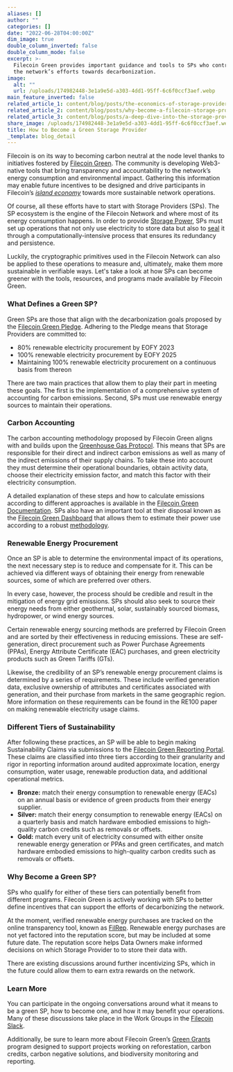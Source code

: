 ```yaml
---
aliases: []
author: ""
categories: []
date: "2022-06-28T04:00:00Z"
dim_image: true
double_column_inverted: false
double_column_mode: false
excerpt: >-
  Filecoin Green provides important guidance and tools to SPs who contribute to
  the network’s efforts towards decarbonization.
image:
  alt: ""
  url: /uploads/174982448-3e1a9e5d-a303-4dd1-95ff-6c6f0ccf3aef.webp
main_feature_inverted: false
related_article_1: content/blog/posts/the-economics-of-storage-providers.en.md
related_article_2: content/blog/posts/why-become-a-filecoin-storage-provider.en.md
related_article_3: content/blog/posts/a-deep-dive-into-the-storage-provider-ecosystem.en.md
share_image: /uploads/174982448-3e1a9e5d-a303-4dd1-95ff-6c6f0ccf3aef.webp
title: How to Become a Green Storage Provider
_template: blog_detail
---
```


Filecoin is on its way to becoming carbon neutral at the node level thanks to initiatives fostered by [Filecoin Green](https://green.filecoin.io/). The community is developing Web3-native tools that bring transparency and accountability to the network’s energy consumption and environmental impact. Gathering this information may enable future incentives to be designed and drive participants in Filecoin’s [_island economy_](https://filecoin.io/blog/posts/filecoin-s-island-economy/) towards more sustainable network operations.

Of course, all these efforts have to start with Storage Providers (SPs). The SP ecosystem is the engine of the Filecoin Network and where most of its energy consumption happens. In order to provide [Storage Power](https://filecoin.io/blog/filecoin-guide-to-storage-mining/#storage-power), SPs must set up operations that not only use electricity to store data but also to [seal](https://spec.filecoin.io/#section-glossary.seal) it through a computationally-intensive process that ensures its redundancy and persistence.

Luckily, the cryptographic primitives used in the Filecoin Network can also be applied to these operations to measure and, ultimately, make them more sustainable in verifiable ways. Let's take a look at how SPs can become greener with the tools, resources, and programs made available by Filecoin Green.

### What Defines a Green SP?

Green SPs are those that align with the decarbonization goals proposed by the [Filecoin Green Pledge](https://filecoin-green.gitbook.io/filecoin-green-documentation/readme-1/filecoin-green/filecoin-green-pledge). Adhering to the Pledge means that Storage Providers are committed to:

- 80% renewable electricity procurement by EOFY 2023
- 100% renewable electricity procurement by EOFY 2025
- Maintaining 100% renewable electricity procurement on a continuous basis from thereon

There are two main practices that allow them to play their part in meeting these goals. The first is the implementation of a comprehensive system of accounting for carbon emissions. Second, SPs must use renewable energy sources to maintain their operations.

### Carbon Accounting

The carbon accounting methodology proposed by Filecoin Green aligns with and builds upon the [Greenhouse Gas Protocol](https://ghgprotocol.org/). This means that SPs are responsible for their direct and indirect carbon emissions as well as many of the indirect emissions of their supply chains. To take these into account they must determine their operational boundaries, obtain activity data, choose their electricity emission factor, and match this factor with their electricity consumption.

A detailed explanation of these steps and how to calculate emissions according to different approaches is available in the [Filecoin Green Documentation](https://filecoin-green.gitbook.io/filecoin-green-documentation/readme-1/storage-providers-sustainability-criteria/ghg-emissions-accounting/how-storage-providers-should-calculate-emissions). SPs also have an important tool at their disposal known as the [Filecoin Green Dashboard](https://filecoin.energy/) that allows them to estimate their power use according to a robust [methodology](https://filecoin.energy/methodology).

### Renewable Energy Procurement

Once an SP is able to determine the environmental impact of its operations, the next necessary step is to reduce and compensate for it. This can be achieved via different ways of obtaining their energy from renewable sources, some of which are preferred over others.

In every case, however, the process should be credible and result in the mitigation of energy grid emissions. SPs should also seek to source their energy needs from either geothermal, solar, sustainably sourced biomass, hydropower, or wind energy sources.

Certain renewable energy sourcing methods are preferred by Filecoin Green and are sorted by their effectiveness in reducing emissions. These are self-generation, direct procurement such as Power Purchase Agreements (PPAs), Energy Attribute Certificate (EAC) purchases, and green electricity products such as Green Tariffs (GTs).

Likewise, the credibility of an SP’s renewable energy procurement claims is determined by a series of requirements. These include verified generation data, exclusive ownership of attributes and certificates associated with generation, and their purchase from markets in the same geographic region. More information on these requirements can be found in the RE100 paper on making renewable electricity usage claims.

### Different Tiers of Sustainability

After following these practices, an SP will be able to begin making Sustainability Claims via submissions to the [Filecoin Green Reporting Portal](https://filecoin-green.gitbook.io/filecoin-green-documentation/readme-1/additional-resources/annex-3-filecoin-green-reporting-portal). These claims are classified into three tiers according to their granularity and rigor in reporting information around audited approximate location, energy consumption, water usage, renewable production data, and additional operational metrics.

- **Bronze:** match their energy consumption to renewable energy (EACs) on an annual basis or evidence of green products from their energy supplier.
- **Silver:** match their energy consumption to renewable energy (EACs) on a quarterly basis and match hardware embodied emissions to high-quality carbon credits such as removals or offsets.
- **Gold:** match every unit of electricity consumed with either onsite renewable energy generation or PPAs and green certificates, and match hardware embodied emissions to high-quality carbon credits such as removals or offsets.

### Why Become a Green SP?

SPs who qualify for either of these tiers can potentially benefit from different programs. Filecoin Green is actively working with SPs to better define incentives that can support the efforts of decarbonizing the network.

At the moment, verified renewable energy purchases are tracked on the online transparency tool, known as [FilRep](https://filrep.io/). Renewable energy purchases are not yet factored into the reputation score, but may be included at some future date. The reputation score helps Data Owners make informed decisions on which Storage Provider to to store their data with.

There are existing discussions around further incentivizing SPs, which in the future could allow them to earn extra rewards on the network.

### Learn More

You can participate in the ongoing conversations around what it means to be a green SP, how to become one, and how it may benefit your operations. Many of these discussions take place in the Work Groups in the [Filecoin Slack](https://app.slack.com/client/TEHTVS1L6/CEHHJNJS3/).

Additionally, be sure to learn more about Filecoin Green’s [Green Grants](https://filecoin.io/blog/posts/filecoin-green-s-1-million-green-grants-program-will-support-climate-positive-regenerative-finance-refi-initiatives/) program designed to support projects working on reforestation, carbon credits, carbon negative solutions, and biodiversity monitoring and reporting.
